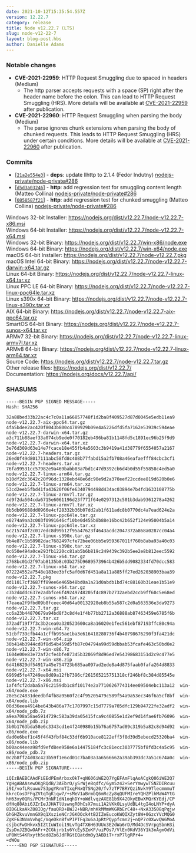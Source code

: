 ```yaml
---
date: 2021-10-12T15:35:54.557Z
version: 12.22.7
category: release
title: Node v12.22.7 (LTS)
slug: node-v12-22-7
layout: blog-post.hbs
author: Danielle Adams
---
```


### Notable changes

* **CVE-2021-22959**: HTTP Request Smuggling due to spaced in headers (Medium)
  * The http parser accepts requests with a space (SP) right after the header name before the colon. This can lead to HTTP Request Smuggling (HRS). More details will be available at [CVE-2021-22959](https://cve.mitre.org/cgi-bin/cvename.cgi?name=CVE-2021-22959) after publication.
* **CVE-2021-22960**: HTTP Request Smuggling when parsing the body (Medium)
  * The parse ignores chunk extensions when parsing the body of chunked requests. This leads to HTTP Request Smuggling (HRS) under certain conditions. More details will be available at [CVE-2021-22960](https://cve.mitre.org/cgi-bin/cvename.cgi?name=CVE-2021-22960) after publication.

### Commits

* [[`21a2e554e3`](https://github.com/nodejs/node/commit/21a2e554e3)] - **deps**: update llhttp to 2.1.4 (Fedor Indutny) [nodejs-private/node-private#286](https://github.com/nodejs-private/node-private/pull/286)
* [[`d5d3a03246`](https://github.com/nodejs/node/commit/d5d3a03246)] - **http**: add regression test for smuggling content length (Matteo Collina) [nodejs-private/node-private#286](https://github.com/nodejs-private/node-private/pull/286)
* [[`0858587f21`](https://github.com/nodejs/node/commit/0858587f21)] - **http**: add regression test for chunked smuggling (Matteo Collina) [nodejs-private/node-private#286](https://github.com/nodejs-private/node-private/pull/286)

Windows 32-bit Installer: https://nodejs.org/dist/v12.22.7/node-v12.22.7-x86.msi \
Windows 64-bit Installer: https://nodejs.org/dist/v12.22.7/node-v12.22.7-x64.msi \
Windows 32-bit Binary: https://nodejs.org/dist/v12.22.7/win-x86/node.exe \
Windows 64-bit Binary: https://nodejs.org/dist/v12.22.7/win-x64/node.exe \
macOS 64-bit Installer: https://nodejs.org/dist/v12.22.7/node-v12.22.7.pkg \
macOS Intel 64-bit Binary: https://nodejs.org/dist/v12.22.7/node-v12.22.7-darwin-x64.tar.gz \
Linux 64-bit Binary: https://nodejs.org/dist/v12.22.7/node-v12.22.7-linux-x64.tar.xz \
Linux PPC LE 64-bit Binary: https://nodejs.org/dist/v12.22.7/node-v12.22.7-linux-ppc64le.tar.xz \
Linux s390x 64-bit Binary: https://nodejs.org/dist/v12.22.7/node-v12.22.7-linux-s390x.tar.xz \
AIX 64-bit Binary: https://nodejs.org/dist/v12.22.7/node-v12.22.7-aix-ppc64.tar.gz \
SmartOS 64-bit Binary: https://nodejs.org/dist/v12.22.7/node-v12.22.7-sunos-x64.tar.xz \
ARMv7 32-bit Binary: https://nodejs.org/dist/v12.22.7/node-v12.22.7-linux-armv7l.tar.xz \
ARMv8 64-bit Binary: https://nodejs.org/dist/v12.22.7/node-v12.22.7-linux-arm64.tar.xz \
Source Code: https://nodejs.org/dist/v12.22.7/node-v12.22.7.tar.gz \
Other release files: https://nodejs.org/dist/v12.22.7/ \
Documentation: https://nodejs.org/docs/v12.22.7/api/

### SHASUMS

```
-----BEGIN PGP SIGNED MESSAGE-----
Hash: SHA256

32a88bed33b22ac4c7c0a11a66857748f1d2ba8f409527d87d0045e5edb11ea9  node-v12.22.7-aix-ppc64.tar.gz
4fa5bdee2ac420f8043b800c4789929b09e4a5226dfd5fa7162e53939c594eae  node-v12.22.7-darwin-x64.tar.gz
a3c711b88aef33a074cb9ede0f70182eb496ba81b1148fd5c1891ec96b25f9d9  node-v12.22.7-darwin-x64.tar.xz
3e76d309d63e14e7fcace18e455fb4a5603c3b9419a41d38779f6554057a2167  node-v12.22.7-headers.tar.gz
26ed0f49d8017111abc58fd8c408b77fabd15a2fb708a46eafaefff84cbc3cf1  node-v12.22.7-headers.tar.xz
76fa99531cc57982e9a469babb03a7bd1c47d9392cb6d4b0d55f55858c4ed5a0  node-v12.22.7-linux-arm64.tar.gz
b10df2dc3642c20f96dc1328ebd48e6dc90e9d2a370eef22ccdee819d620b0e6  node-v12.22.7-linux-arm64.tar.xz
53cd2eeb5fbd41fa43620f06fe6340794498d434ac03894e7b4fd1633108775b  node-v12.22.7-linux-armv7l.tar.gz
4d9f2da504cda6715e6061196d23f771f64e0297312c501b3dab9361278a4262  node-v12.22.7-linux-armv7l.tar.xz
8b5db09688dd0966e4cf28332b36b07dd2ab1f611adc8b0770dc4a7ead624e2a  node-v12.22.7-linux-ppc64le.tar.gz
e0274a9aa3c003f0991646cf10be0d455b8b88e16bc42b652f124e95004b5a14  node-v12.22.7-linux-ppc64le.tar.xz
6c215740f2c017edc8d99b12f95a47623f4643acdc2047372a868a0287cc04a4  node-v12.22.7-linux-s390x.tar.gz
9b4e87c1b58982dac7682497cfe72bee06bb5e959367011f760b8aba93a40c03  node-v12.22.7-linux-s390x.tar.xz
0c650e494a0ce293fb1220cc81ab5b6b819c249439c392b5ee2e8b812eec5592  node-v12.22.7-linux-x64.tar.gz
2768bc01d2f97ab8135b8c03b275b9689573964b426b5dd9082334fd70dcc583  node-v12.22.7-linux-x64.tar.xz
072224552a7548e183ee3bfc5af0d67d451a8a11a885ff27ed262038903baa39  node-v12.22.7.pkg
dd11017cf3687ff89ee6e465b48bd0a1a21d0abdb1bd74c88160b31eae1b51e9  node-v12.22.7-sunos-x64.tar.gz
c3b2d4ddc637e2adbfce6f49249748205f4c897b2732aebd2ccb9ff60c5e68ed  node-v12.22.7-sunos-x64.tar.xz
f7eaea2f9fbd09b8fceec40d64a00132928eb8b55a587c2d0a563536e3da9273  node-v12.22.7.tar.gz
cc6a23b44870679a94bd8f3c8d4e1f4b77bb2712a36888ab87463459e6785f6b  node-v12.22.7.tar.xz
372adf19f7f3c3b2cea0a320523600ca8a16020e1fec561ebf87193ffc80c94a  node-v12.22.7-win-x64.7z
51cbf739cfb44a1cffb995ae1ba3e616418280736f4b40798676290f3fa421dc  node-v12.22.7-win-x64.zip
30b414b3944cd8f8d54b459d5fb87c04794a99d59dbbab53fcafe463c50bd0e2  node-v12.22.7-win-x86.7z
1604e00e83e72af2cfe4bfe87345b32069f8d96ed7e54398683151d2c9c477e5  node-v12.22.7-win-x86.zip
6d416829df54917a45e754723b685aa097ad2ede8a4d875faab0fafa264d8833  node-v12.22.7-x64.msi
6969d5fe47249ee8d89a12fb7396cf261565215751318cf246bf8c384d85545e  node-v12.22.7-x86.msi
1af4fcf2daba5a76c2159db1c8f10174e2a7710626774314ee09504ebc113a12  win-x64/node.exe
28e5c24831deedbf4fb8a9560f2c4f95205479c589f54a9a53ec346f6a5cf8bf  win-x64/node.lib
08d36eea4914be643b486a77c1707997c15d7779a705dfc129b94722fe32adf2  win-x64/node_pdb.7z
a9ea708a58ae5914729c583a39da05415fca9c40855e1d2ef9d14fae6fb76096  win-x64/node_pdb.zip
3b0b1763bda58e6c3343cd1e4f240980b15b76a6757ad89c319b5a82c8d94d92  win-x86/node.exe
dad0e6bef1c45f4f43fbf84c33df6b910ace8122eff3f8d39d5ebecd25320ba4  win-x86/node.lib
b00ac44eea98fd9efd8ee958e6a14475184fc3c81ecc3037775bf8fd3c4a5c95  win-x86/node_pdb.7z
0c2b8ff24d03c423b59f1e6cd01c7ba03a3a6566662a39ab393dc7a51c674a0c  win-x86/node_pdb.zip
-----BEGIN PGP SIGNATURE-----

iQIzBAEBCAAdFiEEdPEmArbxxOkT+qN606iWE2Q7YgEFAmFlqAoACgkQ06iWE2Q7
YgHgABAAsewOKgRQdB/3AEbrO/ySrWje8qdfc/6ym5z42+SerYmwywTSNZDIRcuu
i9I/vofLRsuwu7S3pgYRrmTIxqFNxQ7SNg20/fv7zTP7BRYQziNvkY9TlecmmmuT
kkrcCosDFFgZVtqTgKjqw7/+sMeV1aBrmbQ6mRcZy8qQUFMIreYQHZPlhMaW4YtG
hH63xy0QRs/PCMr3nNF1dN1oqhDY+oWdlvqzAXE81b9X42OkyEBwXMQrKYEdj/CP
dfHq88Abi6JZrIeJJHATlUswngR0hCsX7mui1A2VKkOLsyUdBL4tgI4oLNYP+dyA
8IDGLkaAkZ08IOg/fauQRD+BWJ2+NBR/mhKkMMmWKGRbErC48++NxA33508qPqjw
GhGHZkvuVmnGX9q1XszieNCrJGKOOck4tB2IZeEucoKWQIXZyt8W+0GzcYVcMQG0
ZgKF63NVmVvhgC/VqeDknBfvPIPTFq3u6aJpRtPQypfcmn2j+nQP7c0XwvQW6MoA
csjbcFwDHkvx5IZtIuWIoi19LvTg4TX6H63UUx3E2dWa6rD/Md4DcSVrpgSbnH3i
ZspDnJZBQwOAFr+ZCGkjrb1y6YcEy5ZoKF/uiPOs7/VlEn0KdV36Y1k3nAgmOdVi
uP8WtS4KRxyth5ed8Zo6JdFRGtEQatdm0y3ABDiT+rxP7lgRPr4=
=dWOu
-----END PGP SIGNATURE-----

```

